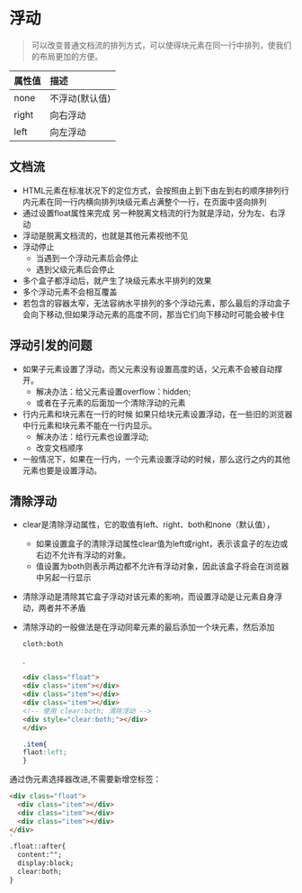 # 浮动

> 可以改变普通文档流的排列方式，可以使得块元素在同一行中排列，使我们的布局更加的方便。

| 属性值 | 描述           |
| :----- | :------------- |
| none   | 不浮动(默认值) |
| right  | 向右浮动       |
| left   | 向左浮动       |

## 文档流

- HTML元素在标准状况下的定位方式，会按照由上到下由左到右的顺序排列行内元素在同一行内横向排列块级元素占满整个一行，在页面中竖向排列
- 通过设置float属性来完成 另一种脱离文档流的行为就是浮动，分为左、右浮动
- 浮动是脱离文档流的，也就是其他元素视他不见
- 浮动停止
  - 当遇到一个浮动元素后会停止
  - 遇到父级元素后会停止
- 多个盒子都浮动后，就产生了块级元素水平排列的效果
- 多个浮动元素不会相互覆盖
- 若包含的容器太窄，无法容纳水平排列的多个浮动元素，那么最后的浮动盒子会向下移动,但如果浮动元素的高度不同，那当它们向下移动时可能会被卡住

## 浮动引发的问题

- 如果子元素设置了浮动，而父元素没有设置高度的话，父元素不会被自动撑开。
  - 解决办法：给父元素设置overflow：hidden;
  - 或者在子元素的后面加一个清除浮动的元素
- 行内元素和块元素在一行的时候 如果只给块元素设置浮动，在一些旧的浏览器中行元素和块元素不能在一行内显示。
  - 解决办法：给行元素也设置浮动;
  - 改变文档顺序
- 一般情况下，如果在一行内，一个元素设置浮动的时候，那么这行之内的其他元素也要是设置浮动。

## 清除浮动

- clear是清除浮动属性，它的取值有left、right、both和none（默认值），

  - 如果设置盒子的清除浮动属性clear值为left或right，表示该盒子的左边或右边不允许有浮动的对象。
  - 值设置为both则表示两边都不允许有浮动对象，因此该盒子将会在浏览器中另起一行显示

- 清除浮动是清除其它盒子浮动对该元素的影响，而设置浮动是让元素自身浮动，两者并不矛盾

- 清除浮动的一般做法是在浮动同辈元素的最后添加一个块元素，然后添加

  ```
  cloth:both
  ```

  .

  ```html
  <div class="float">
  <div class="item"></div>
  <div class="item"></div>
  <div class="item"></div>
  <!-- 使用 clear:both; 清除浮动 -->
  <div style="clear:both;"></div>   
  </div>
  ```

  ```css
  .item{
  flaot:left;
  }
  ```

通过伪元素选择器改进,不需要新增空标签：

```html
<div class="float">
  <div class="item"></div>
  <div class="item"></div>
  <div class="item"></div>
</div>
`
.float::after{
  content:"";
  display:block;
  clear:both;
}
```